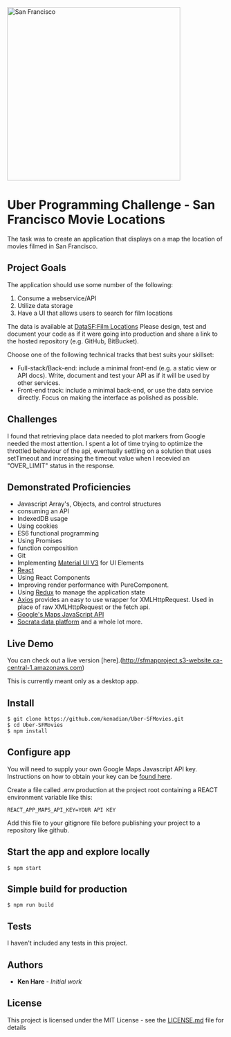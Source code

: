 <img src="http://sfmapproject.s3-website.ca-central-1.amazonaws.com/images/splash.jpg" alt="San Francisco" width="400px" />

# Uber Programming Challenge - San Francisco Movie Locations

The task was to create an application that displays on a map the location of movies filmed in San Francisco.

## Project Goals

The application should use some number of the following:

1. Consume a webservice/API
2. Utilize data storage
3. Have a UI that allows users to search for film locations

The data is available at [DataSF:Film Locations](https://data.sfgov.org)
Please design, test and document your code as if it were going into production and share a link
to the hosted repository (e.g. GitHub, BitBucket).

Choose one of the following technical tracks that best suits your skillset:

- Full-stack/Back-end: include a minimal front-end (e.g. a static view or API docs). Write,
  document and test your API as if it will be used by other services.
- Front-end track: include a minimal back-end, or use the data service directly. Focus on
  making the interface as polished as possible.

## Challenges

I found that retrieving place data needed to plot markers from Google needed the most attention. I spent a lot of time trying to optimize the throttled behaviour of the api, eventually settling on a solution that uses setTimeout and increasing the timeout value when I recevied an "OVER_LIMIT" status in the response.

## Demonstrated Proficiencies

- Javascript Array's, Objects, and control structures
- consuming an API
- IndexedDB usage
- Using cookies
- ES6 functional programming
- Using Promises
- function composition
- Git
- Implementing [Material UI V3](https://v3.material-ui.com) for UI Elements
- [React](https://reactjs.org)
- Using React Components
- Improving render performance with PureComponent.
- Using [Redux](https://redux.js.org) to manage the application state
- [Axios](https://github.com/axios/axios) provides an easy to use wrapper for XMLHttpRequest. Used in place of raw XMLHttpRequest or the fetch api.
- [Google's Maps JavaScript API](https://developers.google.com/maps/documentation/javascript/reference)
- [Socrata data platform](https://www.tylertech.com/products/socrata)
  and a whole lot more.

## Live Demo

You can check out a live version [here].(http://sfmapproject.s3-website.ca-central-1.amazonaws.com)

This is currently meant only as a desktop app.

## Install

    $ git clone https://github.com/kenadian/Uber-SFMovies.git
    $ cd Uber-SFMovies
    $ npm install

## Configure app

You will need to supply your own Google Maps Javascript API key. Instructions on how to obtain your key can be [found here](https://developers.google.com/maps/documentation/javascript/get-api-key).

Create a file called .env.production at the project root containing a REACT environment variable like this:

    REACT_APP_MAPS_API_KEY=YOUR API KEY

Add this file to your gitignore file before publishing your project to a repository like github.

## Start the app and explore locally

    $ npm start

## Simple build for production

    $ npm run build

## Tests

I haven't included any tests in this project.

## Authors

- **Ken Hare** - _Initial work_

## License

This project is licensed under the MIT License - see the [LICENSE.md](LICENSE.md) file for details
